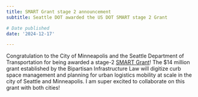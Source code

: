 ```yaml
---
title: SMART Grant stage 2 announcement
subtitle: Seattle DOT awarded the US DOT SMART stage 2 Grant

# Date published
date: '2024-12-17'

---
```


Congratulation to the City of Minneapolis and the Seattle Department of Transportation for being awarded a stage-2 [SMART Grant](https://www.transportation.gov/sites/dot.gov/files/2024-12/FY24%20Stage%202%20SMART%20Project%20List.pdf)! The $14 million grant established by the Bipartisan Infrastructure Law will digitize curb space management and planning for urban logistics mobility at scale in the city of Seattle and Minneapolis. I am super excited to collaborate on this grant with both cities!


